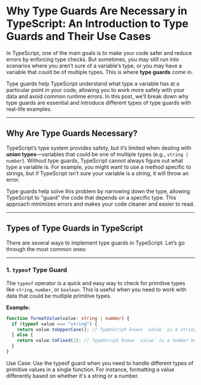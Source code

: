 # Why Type Guards Are Necessary in TypeScript: An Introduction to Type Guards and Their Use Cases

In TypeScript, one of the main goals is to make your code safer and reduce errors by enforcing type checks. But sometimes, you may still run into scenarios where you aren’t sure of a variable’s type, or you may have a variable that could be of multiple types. This is where **type guards** come in.

Type guards help TypeScript understand what type a variable has at a particular point in your code, allowing you to work more safely with your data and avoid common runtime errors. In this post, we’ll break down why type guards are essential and introduce different types of type guards with real-life examples.

---

## Why Are Type Guards Necessary?

TypeScript’s type system provides safety, but it’s limited when dealing with **union types**—variables that could be one of multiple types (e.g., `string | number`). Without type guards, TypeScript cannot always figure out what type a variable is. For example, you might want to use a method specific to strings, but if TypeScript isn’t sure your variable is a string, it will throw an error.

Type guards help solve this problem by narrowing down the type, allowing TypeScript to "guard" the code that depends on a specific type. This approach minimizes errors and makes your code cleaner and easier to read.

---

## Types of Type Guards in TypeScript

There are several ways to implement type guards in TypeScript. Let’s go through the most common ones:

---

### 1. `typeof` Type Guard

The `typeof` operator is a quick and easy way to check for primitive types like `string`, `number`, or `boolean`. This is useful when you need to work with data that could be multiple primitive types.

**Example:**

```typescript
function formatValue(value: string | number) {
  if (typeof value === "string") {
    return value.toUpperCase(); // TypeScript knows `value` is a string here
  } else {
    return value.toFixed(2); // TypeScript knows `value` is a number here
  }
} 
```
Use Case: Use the typeof guard when you need to handle different types of primitive values in a single function. For instance, formatting a value differently based on whether it's a string or a number.




